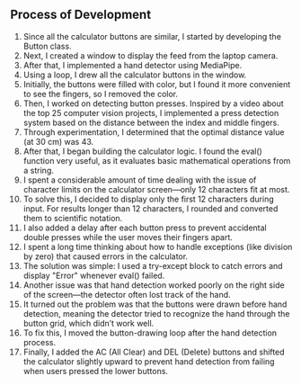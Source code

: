 ## Process of Development
1. Since all the calculator buttons are similar, I started by developing the Button class.
2. Next, I created a window to display the feed from the laptop camera.
3. After that, I implemented a hand detector using MediaPipe.
4. Using a loop, I drew all the calculator buttons in the window.
5. Initially, the buttons were filled with color, but I found it more convenient to see the fingers, so I removed the color.
6. Then, I worked on detecting button presses. Inspired by a video about the top 25 computer vision projects, I implemented a press detection system based on the distance between the index and middle fingers.
7. Through experimentation, I determined that the optimal distance value (at 30 cm) was 43.
8. After that, I began building the calculator logic. I found the eval() function very useful, as it evaluates basic mathematical operations from a string.
9. I spent a considerable amount of time dealing with the issue of character limits on the calculator screen—only 12 characters fit at most.
10. To solve this, I decided to display only the first 12 characters during input. For results longer than 12 characters, I rounded and converted them to scientific notation.
11. I also added a delay after each button press to prevent accidental double presses while the user moves their fingers apart.
12. I spent a long time thinking about how to handle exceptions (like division by zero) that caused errors in the calculator.
13. The solution was simple: I used a try-except block to catch errors and display "Error" whenever eval() failed.
14. Another issue was that hand detection worked poorly on the right side of the screen—the detector often lost track of the hand.
15. It turned out the problem was that the buttons were drawn before hand detection, meaning the detector tried to recognize the hand through the button grid, which didn’t work well.
16. To fix this, I moved the button-drawing loop after the hand detection process.
17. Finally, I added the AC (All Clear) and DEL (Delete) buttons and shifted the calculator slightly upward to prevent hand detection from failing when users pressed the lower buttons.
